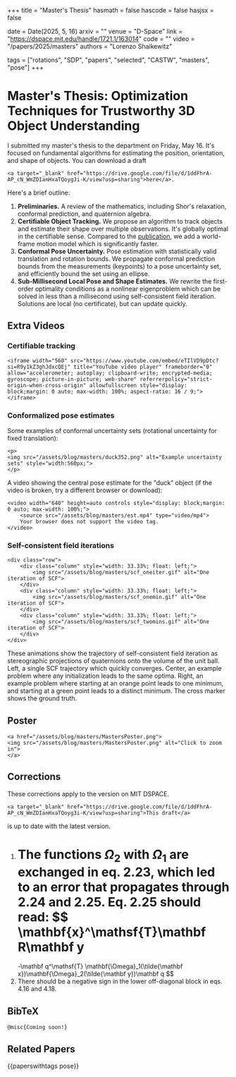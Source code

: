 +++
title = "Master's Thesis"
hasmath = false
hascode = false
hasjsx = false

date = Date(2025, 5, 16)
arxiv = ""
venue = "D-Space"
link = "https://dspace.mit.edu/handle/1721.1/163014"
code = ""
video = "/papers/2025/masters"
authors = "Lorenzo Shaikewitz"

tags = ["rotations", "SDP", "papers", "selected", "CASTW", "masters", "pose"]
+++

# Master's Thesis: Optimization Techniques for Trustworthy 3D Object Understanding

I submitted my master's thesis to the department on Friday, May 16. It's focused on fundamental algorithms for estimating the position, orientation, and shape of objects. You can download a draft 
~~~
<a target="_blank" href="https://drive.google.com/file/d/1ddFhrA-AP_cN_WmZDIanHxaTQoyg3i-K/view?usp=sharing">here</a>.
~~~
Here's a brief outline:

1. **Preliminaries.** A review of the mathematics, including Shor's relaxation, conformal prediction, and quaternion algebra.
1. **Certifiable Object Tracking.** We propose an algorithm to track objects and estimate their shape over multiple observations. It's globally optimal in the certifiable sense. Compared to the [publication](https://ieeexplore.ieee.org/document/10756720), we add a world-frame motion model which is significantly faster.
1. **Conformal Pose Uncertainty.** Pose estimation with statistically valid translation and rotation bounds. We propagate conformal prediction bounds from the measurements (keypoints) to a pose uncertainty set, and efficiently bound the set using an ellipse.
1. **Sub-Millisecond Local Pose and Shape Estimates.** We rewrite the first-order optimality conditions as a nonlinear eigenproblem which can be solved in less than a millisecond using self-consistent field iteration. Solutions are local (no certificate), but can update quickly.

## Extra Videos
### Certifiable tracking

~~~
<iframe width="560" src="https://www.youtube.com/embed/eTIlVD9pDtc?si=R9y1kZ3ghJdxcQEj" title="YouTube video player" frameborder="0" allow="accelerometer; autoplay; clipboard-write; encrypted-media; gyroscope; picture-in-picture; web-share" referrerpolicy="strict-origin-when-cross-origin" allowfullscreen style="display: block;margin: 0 auto; max-width: 100%; aspect-ratio: 16 / 9;"></iframe>
~~~

### Conformalized pose estimates
Some examples of conformal uncertainty sets (rotational uncertainty for fixed translation):

~~~
<p>
<img src="/assets/blog/masters/duck352.png" alt="Example uncertainty sets" style="width:560px;">
</p>
~~~

A video showing the central pose estimate for the "duck" object (if the video is broken, try a different browser or download):

~~~
<video width="640" height=auto controls style="display: block;margin: 0 auto; max-width: 100%;">
    <source src="/assets/blog/masters/est.mp4" type="video/mp4">
    Your browser does not support the video tag.
</video>
~~~

### Self-consistent field iterations
~~~
<div class="row">
    <div class="column" style="width: 33.33%; float: left;">
        <img src="/assets/blog/masters/scf_oneiter.gif" alt="One iteration of SCF">
    </div>
    <div class="column" style="width: 33.33%; float: left;">
        <img src="/assets/blog/masters/scf_onemin.gif" alt="One iteration of SCF">
    </div>
    <div class="column" style="width: 33.33%; float: left;">
        <img src="/assets/blog/masters/scf_twomins.gif" alt="One iteration of SCF">
    </div>
</div> 
~~~
These animations show the trajectory of self-consistent field iteration as stereographic projections of quaternions onto the volume of the unit ball. Left, a single SCF trajectory which quickly converges. Center, an example problem where any initialization leads to the same optima. Right, an example problem where starting at an orange point leads to one minimum, and starting at a green point leads to a distinct minimum. The cross marker shows the ground truth.

## Poster
~~~
<a href="/assets/blog/masters/MastersPoster.png">
<img src="/assets/blog/masters/MastersPoster.png" alt="Click to zoom in">
</a>
~~~

## Corrections
These corrections apply to the version on MIT DSPACE. 
~~~
<a target="_blank" href="https://drive.google.com/file/d/1ddFhrA-AP_cN_WmZDIanHxaTQoyg3i-K/view?usp=sharing">This draft</a>
~~~
is up to date with the latest version.

1. The functions $\Omega_2$ with $\Omega_1$ are exchanged in eq. 2.23, which led to an error that propagates through 2.24 and 2.25. Eq. 2.25 should read:
$$
\mathbf{x}^\mathsf{T}\mathbf R\mathbf y
    = 
    -\mathbf q^\mathsf{T} \mathbf{\Omega}_1(\tilde{\mathbf x})\mathbf{\Omega}_2(\tilde{\mathbf y})\mathbf q
$$
2. There should be a negative sign in the lower off-diagonal block in eqs. 4.16 and 4.18.

## BibTeX
```plaintext
@misc{Coming soon!}
```

## Related Papers
{{paperswithtags pose}}
